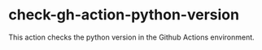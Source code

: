 # check-gh-action-python-version

This action checks the python version in the Github Actions environment.
